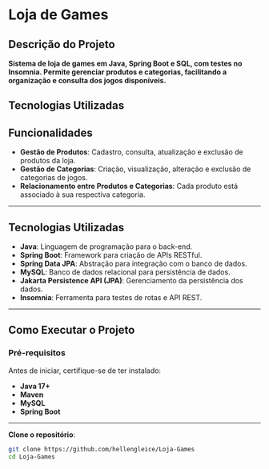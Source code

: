 # Loja de Games

## Descrição do Projeto

**Sistema de loja de games em Java, Spring Boot e SQL, com testes no Insomnia. Permite gerenciar produtos e categorias, facilitando a organização e consulta dos jogos disponíveis.**

## Tecnologias Utilizadas

## **Funcionalidades** 

- **Gestão de Produtos**: Cadastro, consulta, atualização e exclusão de produtos da loja.
- **Gestão de Categorias**: Criação, visualização, alteração e exclusão de categorias de jogos.
- **Relacionamento entre Produtos e Categorias**: Cada produto está associado à sua respectiva categoria.

---

##  **Tecnologias Utilizadas** 

- **Java**: Linguagem de programação para o back-end.
- **Spring Boot**: Framework para criação de APIs RESTful.
- **Spring Data JPA**: Abstração para integração com o banco de dados.
- **MySQL**: Banco de dados relacional para persistência de dados.
- **Jakarta Persistence API (JPA)**: Gerenciamento da persistência dos dados.
- **Insomnia**: Ferramenta para testes de rotas e API REST.

---

## **Como Executar o Projeto** 

###  **Pré-requisitos**

Antes de iniciar, certifique-se de ter instalado:

- **Java 17+**
- **Maven**
- **MySQL**
- **Spring Boot**

---

**Clone o repositório**:

   ```bash
   git clone https://github.com/hellengleice/Loja-Games
   cd Loja-Games
